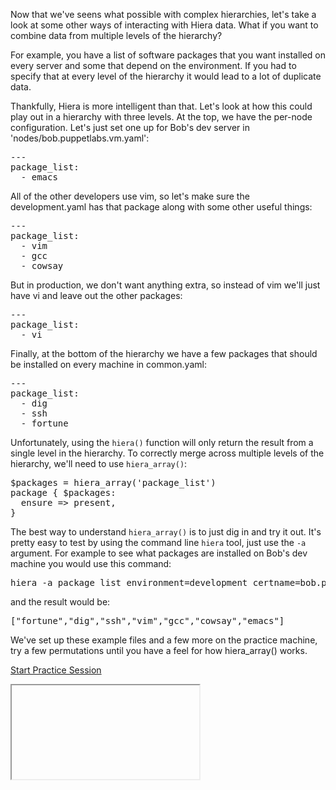 <link rel="stylesheet" href="/static/selfpaced/selfpaced.css" markdown="1">
<div id="lesson" markdown="1">

<div id="instructions" markdown="1">

<div class="instruction-header">
<i class="fa fa-graduation-cap"></i>
</div>

<div class="instruction-content" markdown="1">

Now that we've seens what possible with complex hierarchies, let's take a look
at some other ways of interacting with Hiera data. What if you want to combine
data from multiple levels of the hierarchy?

For example, you have a list of software packages that you want installed on
every server and some that depend on the environment. If you had to specify
that at every level of the hierarchy it would lead to a lot of duplicate data.

Thankfully, Hiera is more intelligent than that. Let's look at how this could
play out in a hierarchy with three levels. At the top, we have the per-node
configuration. Let's just set one up for Bob's dev server in
'nodes/bob.puppetlabs.vm.yaml':
<pre>
---
package_list:
  - emacs
</pre>

All of the other developers use vim, so let's make sure the development.yaml
has that package along with some other useful things:
<pre>
---
package_list:
  - vim
  - gcc
  - cowsay
</pre>

But in production, we don't want anything extra, so instead of vim we'll just
have vi and leave out the other packages:
<pre>
---
package_list:
  - vi
</pre>

Finally, at the bottom of the hierarchy we have a few packages that should be
installed on every machine in common.yaml:
<pre>
---
package_list:
  - dig
  - ssh
  - fortune
</pre>

Unfortunately, using the `hiera()` function will only return the result from a
single level in the hierarchy. To correctly merge across multiple levels of the
hierarchy, we'll need to use `hiera_array()`:

<pre>
$packages = hiera_array('package_list')
package { $packages:
  ensure => present,
}
</pre>

The best way to understand `hiera_array()` is to just dig in and try it out.
It's pretty easy to test by using the command line `hiera` tool, just use the
`-a` argument. For example to see what packages are installed on Bob's dev
machine you would use this command:
<pre>
hiera -a package_list environment=development certname=bob.puppetlabs.vm.yaml
</pre>

and the result would be:
<pre>
["fortune","dig","ssh","vim","gcc","cowsay","emacs"]
</pre> 

</div>
<div class="instruction-header">
<i class="fa fa-desktop"></i>
</div>
<div class="instruction-content" markdown="1">

We've set up these example files and a few more on the practice machine, try a
few permutations until you have a feel for how hiera_array() works.

</div>

<a href="https://try.puppet.com/sandbox/?course=get_hiera5" class="btn btn-default" target=    "terminal">Start Practice Session</a>

</div>

<div id="terminal"></div>
  <iframe name="terminal"></iframe>
</div>

